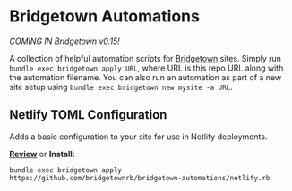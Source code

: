 # Bridgetown Automations

_COMING IN Bridgetown v0.15!_

A collection of helpful automation scripts for [Bridgetown](https://www.bridgetownrb.com) sites. Simply run `bundle exec bridgetown apply URL`, where URL is this repo URL along with the automation filename. You can also run an automation as part of a new site setup using `bundle exec bridgetown new mysite -a URL`.

## Netlify TOML Configuration

Adds a basic configuration to your site for use in Netlify deployments.

**[Review](netlify.rb)** or **Install:**

```
bundle exec bridgetown apply https://github.com/bridgetownrb/bridgetown-automations/netlify.rb
```
